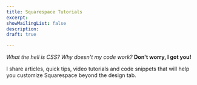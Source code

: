 ```yaml
---
title: Squarespace Tutorials
excerpt: 
showMailingList: false
description: 
draft: true

---
```


*What the hell is CSS?* *Why doesn't my code work?* **Don't worry, I got you!**

I share articles, quick tips, video tutorials and code snippets that will help you customize Squarespace beyond the design tab.

